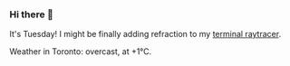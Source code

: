 ### Hi there :wave:

It's Tuesday! I might be finally adding refraction to my [terminal raytracer](https://github.com/bewuethr/bash-raytracer).

Weather in Toronto: overcast, at +1°C.
